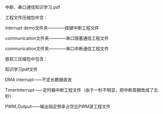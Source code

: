 中断、串口通信知识学习.pdf

工程文件压缩包中含：

interrupt demo文件夹————按键中断工程文件

communication文件夹————串口阻塞通信工程文件

communication文件夹————串口中断通信工程文件

嵌软三压缩包中包含：

知识学习pdf文件

DMA interrupt——不定长数据收发

TimerInterrupt——定时器中断工程文件（由于一秒不明显，把中断周期改成了五秒）

PWM_Output——输出指定频率占空比PWM波工程文件

